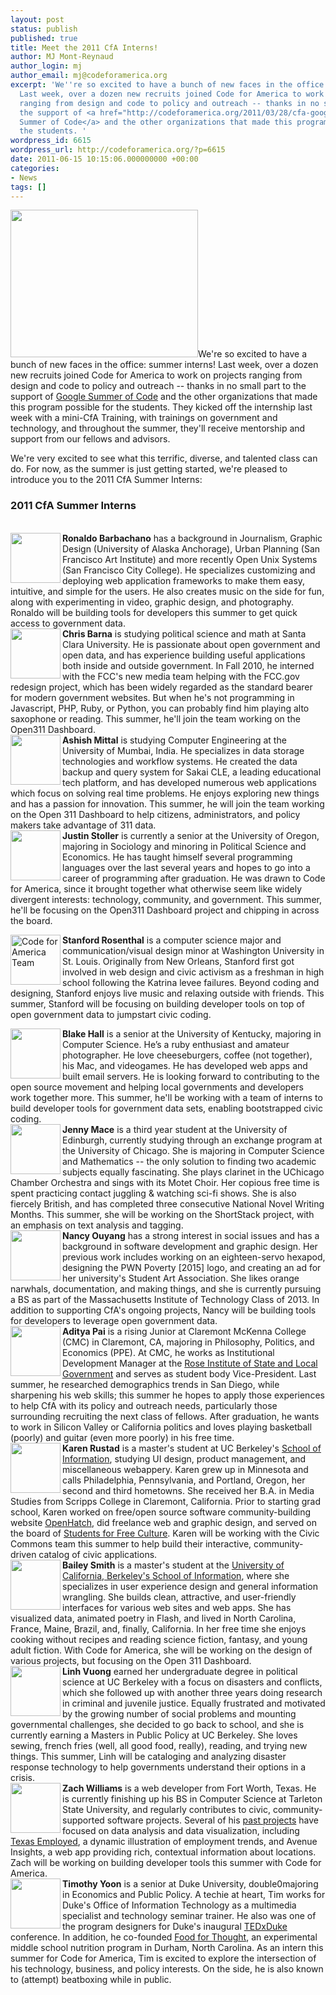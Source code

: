 ```yaml
---
layout: post
status: publish
published: true
title: Meet the 2011 CfA Interns!
author: MJ Mont-Reynaud
author_login: mj
author_email: mj@codeforamerica.org
excerpt: 'We''re so excited to have a bunch of new faces in the office: summer interns!
  Last week, over a dozen new recruits joined Code for America to work on projects
  ranging from design and code to policy and outreach -- thanks in no small part to
  the support of <a href="http://codeforamerica.org/2011/03/28/cfa-google-summer-of-code/">Google
  Summer of Code</a> and the other organizations that made this program possible for
  the students. '
wordpress_id: 6615
wordpress_url: http://codeforamerica.org/?p=6615
date: 2011-06-15 10:15:06.000000000 +00:00
categories:
- News
tags: []
---
```

<a href="http://codeforamerica.org/wp-content/uploads/2011/06/5831111922_725f82f676.jpeg"><img class="alignright size-medium wp-image-6626" title="5831111922_725f82f676" src="http://codeforamerica.org/wp-content/uploads/2011/06/5831111922_725f82f676-300x236.jpg" alt="" width="300" height="236" /></a>We're so excited to have a bunch of new faces in the office: summer interns! Last week, over a dozen new recruits joined Code for America to work on projects ranging from design and code to policy and outreach -- thanks in no small part to the support of <a href="http://codeforamerica.org/2011/03/28/cfa-google-summer-of-code/">Google Summer of Code</a> and the other organizations that made this program possible for the students. They kicked off the internship last week with a mini-CfA Training, with trainings on government and technology, and throughout the summer, they'll receive mentorship and support from our fellows and advisors.

We're very excited to see what this terrific, diverse, and talented class can do. For now, as the summer is just getting started, we're pleased to introduce you to the 2011 CfA Summer Interns:
<h3>2011 CfA Summer Interns</h3>
<br />
<div class="bio"><img src="/wp-content/uploads/2011/06/Ronaldo-Barbachano.jpg" border="0" alt="" width="80" align="left" /><strong>Ronaldo Barbachano</strong> has a background in Journalism, Graphic Design (University of Alaska Anchorage), Urban Planning (San Francisco Art Institute) and more recently Open Unix Systems (San Francisco City College). He specializes customizing and deploying web application frameworks to make them easy, intuitive, and simple for the users. He also creates music on the side for fun, along with experimenting in video, graphic design, and photography. Ronaldo will be building tools for developers this summer to get quick access to government data.&nbsp;

</div>
<div class="bio"><img src="/wp-content/uploads/2011/06/Chris-Barna.jpg" border="0" alt="" width="80" align="left" /><strong>Chris Barna</strong> is studying political science and math at Santa Clara University. He is passionate about open government and open data, and has experience building useful applications both inside and outside government. In Fall 2010, he interned with the FCC's new media team helping with the FCC.gov redesign project, which has been widely regarded as the standard bearer for modern government websites. But when he's not programming in Javascript, PHP, Ruby, or Python, you can probably find him playing alto saxophone or reading. This summer, he'll join the team working on the Open311 Dashboard.&nbsp;

</div>
<div class="bio"><img src="/wp-content/uploads/2011/06/Ashish-Mittal.jpg" border="0" alt="" width="80" align="left" /><strong>Ashish Mittal</strong> is studying Computer Engineering at the University of Mumbai, India. He specializes in data storage technologies and workflow systems. He created the data backup and query system for Sakai CLE, a leading educational tech platform, and has developed numerous web applications which focus on solving real time problems. He enjoys exploring new things and has a passion for innovation. This summer, he will join the team working on the Open 311 Dashboard to help citizens, administrators, and policy makers take advantage of 311 data.&nbsp;

</div>
<div class="bio"><img src="/wp-content/uploads/2011/06/Justin.jpg" alt="" width="80" align="left" /><strong>Justin Stoller</strong> is currently a senior at the University of Oregon, majoring in Sociology and minoring in Political Science and Economics. He has taught himself several programming languages over the last several years and hopes to go into a career of programming after graduation. He was drawn to Code for America, since it brought together what otherwise seem like widely divergent interests: technology, community, and government. This summer, he'll be focusing on the Open311 Dashboard project and chipping in across the board.&nbsp;

</div>
<div class="bio">

<img src="/wp-content/uploads/2011/06/Stanford-Rosenthal.png" border="0" alt="Code for America Team" width="80" align="left" /><strong>Stanford Rosenthal</strong> is a computer science major and communication/visual design minor at Washington University in St. Louis. Originally from New Orleans, Stanford first got involved in web design and civic activism as a freshman in high school following the Katrina levee failures. Beyond coding and designing, Stanford enjoys live music and relaxing outside with friends. This summer, Stanford will be focusing on building developer tools on top of open government data to jumpstart civic coding.

</div>
<div class="bio"><img src="/wp-content/uploads/2011/06/Blake-Hall.jpg" border="0" alt="" width="80" align="left" /><strong>Blake Hall</strong> is a senior at the University of Kentucky, majoring in Computer Science. He’s a ruby enthusiast and amateur photographer. He love cheeseburgers, coffee (not together), his Mac, and videogames. He has developed web apps and built email servers. He is looking forward to contributing to the open source movement and helping local governments and developers work together more. This summer, he'll be working with a team of interns to build developer tools for government data sets, enabling bootstrapped civic coding.&nbsp;

</div>
<div class="bio"><img src="/wp-content/uploads/2011/06/Jennifer-Mace.jpg" border="0" alt="" width="80" align="left" /><strong>Jenny Mace</strong> is a third year student at the University of Edinburgh, currently studying through an exchange program at the University of Chicago. She is majoring in Computer Science and Mathematics -- the only solution to finding two academic subjects equally fascinating. She plays clarinet in the UChicago Chamber Orchestra and sings with its Motet Choir. Her copious free time is spent practicing contact juggling &amp; watching sci-fi shows. She is also fiercely British, and has completed three consecutive National Novel Writing Months. This summer, she will be working on the ShortStack project, with an emphasis on text analysis and tagging.&nbsp;

</div>
<div class="bio"><img src="/wp-content/uploads/2011/06/Nancy.jpg" border="0" alt="" width="80" align="left" /><strong>Nancy Ouyang</strong> has a strong interest in social issues and has a background in software development and graphic design. Her previous work includes working on an eighteen-servo hexapod, designing the PWN Poverty [2015] logo, and creating an ad for her university's Student Art Association. She likes orange narwhals, documentation, and making things, and she is currently pursuing a BS as part of the Massachusetts Institute of Technology Class of 2013. In addition to supporting CfA's ongoing projects, Nancy will be building tools for developers to leverage open government data.&nbsp;

</div>
<div class="bio"><img src="/wp-content/uploads/2011/06/Aditya-Pai.jpg" border="0" alt="" width="80" align="left" /><strong>Aditya Pai</strong> is a rising Junior at Claremont McKenna College (CMC) in Claremont, CA, majoring in Philosophy, Politics, and Economics (PPE). At CMC, he works as Institutional Development Manager at the <a href="http://rosereport.org/">Rose Institute of State and Local Government</a> and serves as student body Vice-President. Last summer, he researched demographics trends in San Diego, while sharpening his web skills; this summer he hopes to apply those experiences to help CfA with its policy and outreach needs, particularly those surrounding recruiting the next class of fellows. After graduation, he wants to work in Silicon Valley  or California politics and loves playing basketball (poorly) and guitar (even more poorly) in his free time.&nbsp;

</div>
<div class="bio"><img src="/wp-content/uploads/2011/06/Karen-Rustad.jpg" border="0" alt="" width="80" align="left" /><strong>Karen Rustad</strong> is a master's student at UC Berkeley's <a href="http://www.ischool.berkeley.edu/">School of Information</a>, studying UI design, product management, and miscellaneous webappery. Karen grew up in Minnesota and calls Philadelphia, Pennsylvania, and Portland, Oregon, her second and third hometowns. She received her B.A. in Media Studies from Scripps College in Claremont, California. Prior to starting grad school, Karen worked on free/open source software community-building website <a href="http://openhatch.org/">OpenHatch</a>, did freelance web and graphic design, and served on the board of <a href="http://freeculture.org/">Students for Free Culture</a>. Karen will be working with the Civic Commons team this summer to help build their interactive, community-driven catalog of civic applications.&nbsp;

</div>
<div class="bio"><img src="/wp-content/uploads/2011/06/Bailey.jpg" border="0" alt="" width="80" align="left" /><strong>Bailey Smith</strong> is a master's student at the <a href="http://www.ischool.berkeley.edu/">University of California, Berkeley's School of Information</a>, where she specializes in user experience design and general information wrangling. She builds clean, attractive, and user-friendly interfaces for various web sites and web apps. She has visualized data, animated poetry in Flash, and lived in North Carolina, France, Maine, Brazil, and, finally, California. In her free time she enjoys cooking without recipes and reading science fiction, fantasy, and young adult fiction. With Code for America, she will be working on the design of various projects, but focusing on the Open 311 Dashboard.&nbsp;

</div>
<div class="bio"><img src="/wp-content/uploads/2011/06/Linh-Vuong.jpg" border="0" alt="" width="80" align="left" /><strong>Linh Vuong</strong> earned her undergraduate degree in political science at UC Berkeley with a focus on  disasters and conflicts, which she followed up with another three years doing research in criminal and juvenile justice. Equally frustrated and motivated by the growing number of social problems and mounting governmental challenges, she decided to go back to school, and she is currently earning a Masters in Public Policy at UC Berkeley. She loves sewing, french fries (well, all good food, really), reading, and trying new things. This summer, Linh will be cataloging and analyzing disaster response technology to help governments understand their options in a crisis.&nbsp;

</div>
<div class="bio"><img src="/wp-content/uploads/2011/06/Zach-Williams.png" alt="" width="80" align="left" /><strong>Zach Williams</strong> is a web developer from Fort Worth, Texas. He is currently finishing up his BS in Computer Science at Tarleton State University, and regularly contributes to civic, community-supported software projects. Several of his <a href="http://www.zachwill.com/">past projects</a> have focused on data analysis and  data visualization, including <a href="http://texasemployed.com/">Texas Employed</a>, a dynamic illustration of employment trends, and Avenue Insights, a web app providing rich, contextual information about locations. Zach will be working on building developer tools this summer with Code for America.&nbsp;

</div>
<div class="bio"><img src="/wp-content/uploads/2011/06/timyoon.jpg" border="0" alt="" width="80" align="left" /><strong>Timothy Yoon</strong> is a senior at Duke University, double0majoring in Economics and Public Policy. A techie at heart, Tim works for Duke's Office of Information Technology as a multimedia specialist and technology seminar trainer. He also was one of the program designers for Duke's inaugural <a href="http://www.ted.com/tedx/events/907">TEDxDuke</a> conference. In addition, he co-founded <a href="http://www.hart.sanford.duke.edu/eli/details/food_for_thought/">Food for Thought</a>, an experimental middle school nutrition program in Durham, North Carolina. As an intern this summer for Code for America, Tim is excited to explore the intersection of his technology, business, and policy interests. On the side, he is also known to (attempt) beatboxing while in public.&nbsp;

</div>
